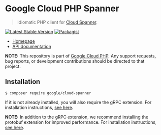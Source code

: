 # Google Cloud PHP Spanner

> Idiomatic PHP client for [Cloud Spanner](https://cloud.google.com/spanner/).

[![Latest Stable Version](https://poser.pugx.org/google/cloud-spanner/v/stable)](https://packagist.org/packages/google/cloud-spanner) [![Packagist](https://img.shields.io/packagist/dm/google/cloud-spanner.svg)](https://packagist.org/packages/google/cloud-spanner)

* [Homepage](http://googlecloudplatform.github.io/google-cloud-php)
* [API documentation](http://googlecloudplatform.github.io/google-cloud-php/#/docs/cloud-spanner/latest/spanner/spannerclient)

**NOTE:** This repository is part of [Google Cloud PHP](https://github.com/googlecloudplatform/google-cloud-php). Any
support requests, bug reports, or development contributions should be directed to
that project.

## Installation

```
$ composer require google/cloud-spanner
```

If it is not already installed, you will also require the gRPC extension. For
installation instructions, [see here](https://cloud.google.com/php/grpc).

**NOTE:** In addition to the gRPC extension, we recommend installing the
protobuf extension for improved performance. For installation instructions,
[see here](https://cloud.google.com/php/grpc#install_the_protobuf_runtime_library).
